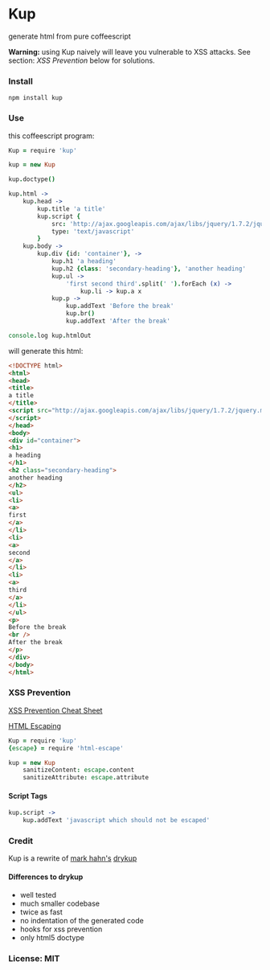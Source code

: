# Kup

generate html from pure coffeescript

**Warning:** using Kup naively will leave you vulnerable to XSS attacks.
See section: *XSS Prevention* below for solutions.

### Install

    npm install kup

### Use

this coffeescript program:

```coffeescript
Kup = require 'kup'

kup = new Kup

kup.doctype()

kup.html ->
    kup.head ->
        kup.title 'a title'
        kup.script {
            src: 'http://ajax.googleapis.com/ajax/libs/jquery/1.7.2/jquery.min.js'
            type: 'text/javascript'
        }
    kup.body ->
        kup.div {id: 'container'}, ->
            kup.h1 'a heading'
            kup.h2 {class: 'secondary-heading'}, 'another heading'
            kup.ul ->
                'first second third'.split(' ').forEach (x) ->
                    kup.li -> kup.a x
            kup.p ->
                kup.addText 'Before the break'
                kup.br()
                kup.addText 'After the break'

console.log kup.htmlOut
```

will generate this html:

```html
<!DOCTYPE html>
<html>
<head>
<title>
a title
</title>
<script src="http://ajax.googleapis.com/ajax/libs/jquery/1.7.2/jquery.min.js" type="text/javascript">
</script>
</head>
<body>
<div id="container">
<h1>
a heading
</h1>
<h2 class="secondary-heading">
another heading
</h2>
<ul>
<li>
<a>
first
</a>
</li>
<li>
<a>
second
</a>
</li>
<li>
<a>
third
</a>
</li>
</ul>
<p>
Before the break
<br />
After the break
</p>
</div>
</body>
</html>
```

### XSS Prevention

[XSS Prevention Cheat Sheet](https://www.owasp.org/index.php/XSS_(Cross_Site_Scripting)_Prevention_Cheat_Sheet)

[HTML Escaping](http://wonko.com/post/html-escaping)

```coffeescript
Kup = require 'kup'
{escape} = require 'html-escape'

kup = new Kup
    sanitizeContent: escape.content
    sanitizeAttribute: escape.attribute
```

#### Script Tags

```coffeescript
kup.script ->
    kup.addText 'javascript which should not be escaped'
```

### Credit

Kup is a rewrite of [mark hahn's](https://github.com/mark-hahn) [drykup](https://github.com/mark-hahn/drykup)

#### Differences to drykup

- well tested
- much smaller codebase
- twice as fast
- no indentation of the generated code
- hooks for xss prevention
- only html5 doctype

### License: MIT
